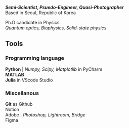 _**Semi-Scientist, Psuedo-Engineer, Quasi-Photographer**_    
Based in Seoul, Republic of Korea

  Ph.D candidate in Physics    
_Quantum optics, Biophysics, Solid-state physics_


## Tools
### Programming language
**Python** | _Numpy, Scipy, Matplotlib_ in PyCharm   
**MATLAB**    
**Julia** in VScode Studio       

### Miscellanous
**Git** as Github    
Notion    
Adobe | _Photoshop, Lightroom, Bridge_    
Figma
